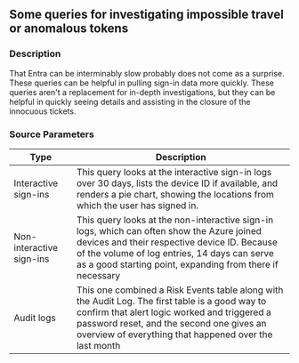 ## Some queries for investigating impossible travel or anomalous tokens

### Description

That Entra can be interminably slow probably does not come as a surprise. These queries can be helpful in pulling sign-in data more quickly.
These queries aren't a replacement for in-depth investigations, but they can be helpful in quickly seeing details and assisting in the closure of the innocuous tickets.

### Source Parameters
| Type     | Description |
|-----------------|----------------------------------|
| Interactive sign-ins   | This query looks at the interactive sign-in logs over 30 days, lists the device ID if available, and renders a pie chart, showing the locations from which the user has signed in. |
| Non-interactive sign-ins   | This query looks at the non-interactive sign-in logs, which can often show the Azure joined devices and their respective device ID. Because of the volume of log entries, 14 days can serve as a good starting point, expanding from there if necessary |
| Audit logs   | This one combined a Risk Events table along with the Audit Log. The first table is a good way to confirm that alert logic worked and triggered a password reset, and the second one gives an overview of everything that happened over the last month |
